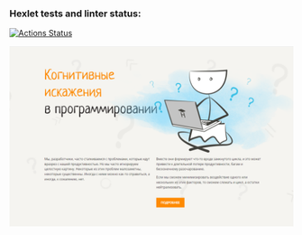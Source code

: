 ### Hexlet tests and linter status:
[![Actions Status](https://github.com/korchel/layout-designer-project-58/workflows/hexlet-check/badge.svg)](https://github.com/korchel/layout-designer-project-58/actions)

[![screenshot](screenshot.png)](https://korchel-58.surge.sh)